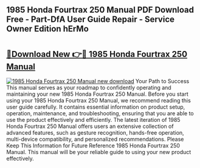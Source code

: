 ## 1985 Honda Fourtrax 250 Manual PDF Download Free - Part-DfA User Guide Repair - Service Owner Edition hErMo

# <h2><a href="http://bc86614.oget.top/?id=1985+Honda+Fourtrax+250+Manual">🔗Download New 👉🔴 1985 Honda Fourtrax 250 Manual</a></h2>

[![1985 Honda Fourtrax 250 Manual new download](https://i.imgur.com/5g1atiW.png)](http://bc86614.oget.top/?id=1985+Honda+Fourtrax+250+Manual)
Your Path to Success This manual serves as your roadmap to confidently operating and maintaining your new 1985 Honda Fourtrax 250 Manual. Before you start using your 1985 Honda Fourtrax 250 Manual, we recommend reading this user guide carefully. It contains essential information on product setup, operation, maintenance, and troubleshooting, ensuring that you are able to use the product effectively and efficiently. The latest iteration of 1985 Honda Fourtrax 250 Manual offers users an extensive collection of advanced features, such as gesture recognition, hands-free operation, multi-device compatibility, and personalized recommendations. Please Keep This Information for Future Reference 1985 Honda Fourtrax 250 Manual. This manual will be your reliable guide to using your new product effectively.
